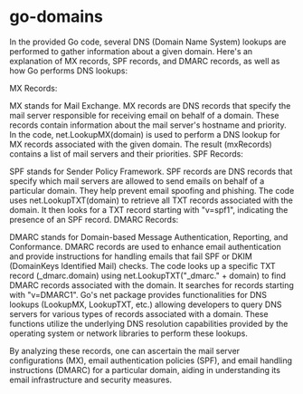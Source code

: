 # go-domains

In the provided Go code, several DNS (Domain Name System) lookups are performed to gather information about a given domain. Here's an explanation of MX records, SPF records, and DMARC records, as well as how Go performs DNS lookups:

MX Records:

MX stands for Mail Exchange. MX records are DNS records that specify the mail server responsible for receiving email on behalf of a domain. These records contain information about the mail server's hostname and priority.
In the code, net.LookupMX(domain) is used to perform a DNS lookup for MX records associated with the given domain. The result (mxRecords) contains a list of mail servers and their priorities.
SPF Records:

SPF stands for Sender Policy Framework. SPF records are DNS records that specify which mail servers are allowed to send emails on behalf of a particular domain. They help prevent email spoofing and phishing.
The code uses net.LookupTXT(domain) to retrieve all TXT records associated with the domain. It then looks for a TXT record starting with "v=spf1", indicating the presence of an SPF record.
DMARC Records:

DMARC stands for Domain-based Message Authentication, Reporting, and Conformance. DMARC records are used to enhance email authentication and provide instructions for handling emails that fail SPF or DKIM (DomainKeys Identified Mail) checks.
The code looks up a specific TXT record (_dmarc.domain) using net.LookupTXT("_dmarc." + domain) to find DMARC records associated with the domain. It searches for records starting with "v=DMARC1".
Go's net package provides functionalities for DNS lookups (LookupMX, LookupTXT, etc.) allowing developers to query DNS servers for various types of records associated with a domain. These functions utilize the underlying DNS resolution capabilities provided by the operating system or network libraries to perform these lookups.

By analyzing these records, one can ascertain the mail server configurations (MX), email authentication policies (SPF), and email handling instructions (DMARC) for a particular domain, aiding in understanding its email infrastructure and security measures.
